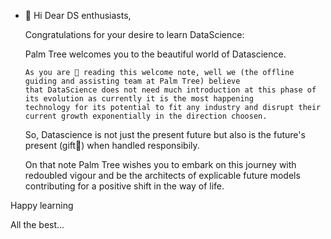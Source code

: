 - 👋 Hi Dear DS enthusiasts, 

  Congratulations for your desire to learn DataScience: 
  
  Palm Tree welcomes you to the beautiful world of Datascience.

      As you are 👀 reading this welcome note, well we (the offline guiding and assisting team at Palm Tree) believe 
      that DataScience does not need much introduction at this phase of its evolution as currently it is the most happening
      technology for its potential to fit any industry and disrupt their current growth exponentially in the direction choosen.
      
  So, Datascience is not just the present future but also is the future's present (gift🌱) when handled responsibily.
  
  On that note Palm Tree wishes you to embark on this journey with redoubled vigour 
  and be the architects of explicable future models contributing for a positive shift in the way of life.   


Happy learning

All the best...
